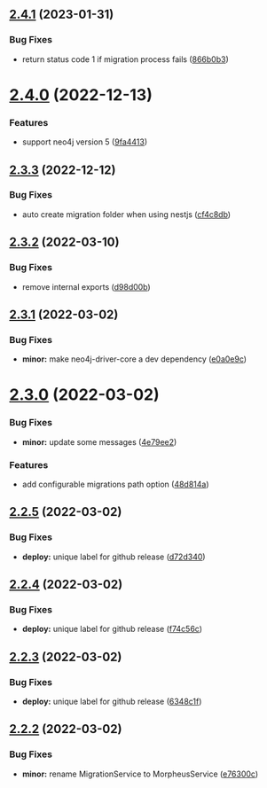 ## [2.4.1](https://github.com/marianozunino/morpheus/compare/v2.4.0...v2.4.1) (2023-01-31)


### Bug Fixes

* return status code 1 if migration process fails ([866b0b3](https://github.com/marianozunino/morpheus/commit/866b0b3407222d499f57e6b8a0cce2f5f8c7c602))

# [2.4.0](https://github.com/marianozunino/morpheus/compare/v2.3.3...v2.4.0) (2022-12-13)


### Features

* support neo4j version 5 ([9fa4413](https://github.com/marianozunino/morpheus/commit/9fa44132eb1584ad40ed1bf423697d136a8b6033))

## [2.3.3](https://github.com/marianozunino/morpheus/compare/v2.3.2...v2.3.3) (2022-12-12)


### Bug Fixes

* auto create migration folder when using nestjs ([cf4c8db](https://github.com/marianozunino/morpheus/commit/cf4c8db84282a670fcd135dfedfdb1c8e648c3a0))

## [2.3.2](https://github.com/marianozunino/morpheus/compare/v2.3.1...v2.3.2) (2022-03-10)


### Bug Fixes

* remove internal exports ([d98d00b](https://github.com/marianozunino/morpheus/commit/d98d00b6b02f93328b5ce8787a46146139fa7488))

## [2.3.1](https://github.com/marianozunino/morpheus/compare/v2.3.0...v2.3.1) (2022-03-02)


### Bug Fixes

* **minor:** make neo4j-driver-core a dev dependency ([e0a0e9c](https://github.com/marianozunino/morpheus/commit/e0a0e9c47b1f55dfd43084b87d57c31962f41e7b))

# [2.3.0](https://github.com/marianozunino/morpheus/compare/v2.2.5...v2.3.0) (2022-03-02)


### Bug Fixes

* **minor:** update some messages ([4e79ee2](https://github.com/marianozunino/morpheus/commit/4e79ee279dfe257c729813cecdef9a97960a12f6))


### Features

* add configurable migrations path option ([48d814a](https://github.com/marianozunino/morpheus/commit/48d814ab5989cbbcbb581b83a5b7259fdf7a607d))

## [2.2.5](https://github.com/marianozunino/morpheus/compare/v2.2.4...v2.2.5) (2022-03-02)


### Bug Fixes

* **deploy:** unique label for github release ([d72d340](https://github.com/marianozunino/morpheus/commit/d72d34021292cc19b695e570c29a96f090e208c4))

## [2.2.4](https://github.com/marianozunino/morpheus/compare/v2.2.3...v2.2.4) (2022-03-02)


### Bug Fixes

* **deploy:** unique label for github release ([f74c56c](https://github.com/marianozunino/morpheus/commit/f74c56c20ad29c360b4e5a599b76818a1a3f74ca))

## [2.2.3](https://github.com/marianozunino/morpheus/compare/v2.2.2...v2.2.3) (2022-03-02)


### Bug Fixes

* **deploy:** unique label for github release ([6348c1f](https://github.com/marianozunino/morpheus/commit/6348c1fea935f52b49114532673f29eaf490eaf1))

## [2.2.2](https://github.com/marianozunino/morpheus/compare/v2.2.1...v2.2.2) (2022-03-02)


### Bug Fixes

* **minor:** rename MigrationService to MorpheusService ([e76300c](https://github.com/marianozunino/morpheus/commit/e76300c62257b1cf71f43ee01e2da4f129707336))
